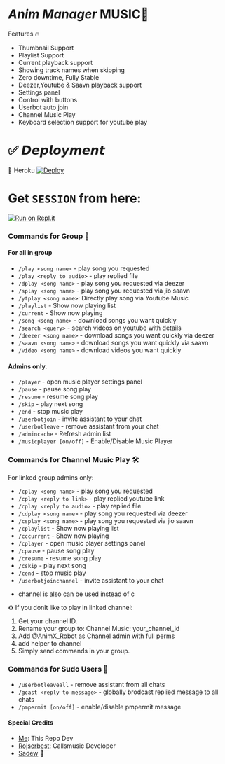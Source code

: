 # *Anim Manager* MUSIC🎵

Features 🔥

* Thumbnail Support
* Playlist Support
* Current playback support
* Showing track names when skipping
* Zero downtime, Fully Stable
* Deezer,Youtube & Saavn playback support
* Settings panel
* Control with buttons
* Userbot auto join
* Channel Music Play
* Keyboard selection support for youtube play

# ✅ 𝘿𝙚𝙥𝙡𝙤𝙮𝙢𝙚𝙣𝙩

💚 Heroku
[![Deploy](https://www.herokucdn.com/deploy/button.svg)](https://heroku.com/deploy?template=https://github.com/SenuGamerBoy/Anim_Manager_Music)

# Get `SESSION` from here:

[![Run on Repl.it](https://repl.it/badge/github/ChankitSaini/GenerateStringSession)](https://replit.com/@SenuGamerBoy/Session-senuinfinity)

### Commands for Group 🏹
#### For all in group

- `/play <song name>` - play song you requested
- `/play <reply to audio>` - play replied file
- `/dplay <song name>` - play song you requested via deezer
- `/splay <song name>` - play song you requested via jio saavn
- `/ytplay <song name>`: Directly play song via Youtube Music
- `/playlist` - Show now playing list
- `/current` - Show now playing
- `/song <song name>` - download songs you want quickly
- `/search <query>` - search videos on youtube with details
- `/deezer <song name>` - download songs you want quickly via deezer
- `/saavn <song name>` - download songs you want quickly via saavn
- `/video <song name>` - download videos you want quickly

#### Admins only.
- `/player` - open music player settings panel
- `/pause` - pause song play
- `/resume` - resume song play
- `/skip` - play next song
- `/end` - stop music play
- `/userbotjoin` - invite assistant to your chat
- `/userbotleave` - remove assistant from your chat
- `/admincache` - Refresh admin list
- `/musicplayer [on/off]` - Enable/Disable Music Player

### Commands for Channel Music Play 🛠
For linked group admins only:
- `/cplay <song name>` - play song you requested
- `/cplay <reply to link>` - play replied youtube link
- `/cplay <reply to audio>` - play replied file
- `/cdplay <song name>` - play song you requested via deezer
- `/csplay <song name>` - play song you requested via jio saavn
- `/cplaylist` - Show now playing list
- `/cccurrent` - Show now playing
- `/cplayer` - open music player settings panel
- `/cpause` - pause song play
- `/cresume` - resume song play
- `/cskip` - play next song
- `/cend` - stop music play
- `/userbotjoinchannel` - invite assistant to your chat
* channel is also can be used instead of c

♻ If you donlt like to play in linked channel:
 1. Get your channel ID.
 2. Rename your group to: Channel Music: your_channel_id
 3. Add @AnimX_Robot as Channel admin with full perms
 4. add helper to channel
 5. Simply send commands in your group.

### Commands for Sudo Users 👑
- `/userbotleaveall` - remove assistant from all chats
- `/gcast <reply to message>` - globally brodcast replied message to all chats
- `/pmpermit [on/off]` - enable/disable pmpermit message

#### Special Credits
- [Me](https://github.com/SenuGamerBoy/Anim_Manager_Music): This Repo Dev
- [Rojserbest](http://github.com/rojserbes): Callsmusic Developer
- [Sadew](https://github.com/Sadew451) 💖

